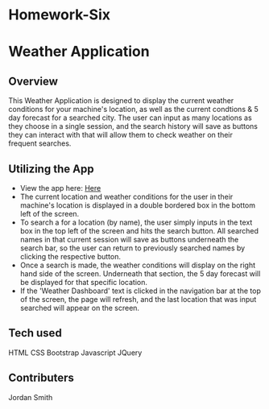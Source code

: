 # Homework-Six
# Weather Application

## Overview
This Weather Application is designed to display the current weather conditions for your machine's location, as well as the current condtions & 5 day forecast for a searched city. The user can input as many locations as they choose in a single session, and the search history will save as buttons they can interact with that will allow them to check weather on their frequent searches.

## Utilizing the App
- View the app here: [Here](https://jsmithxyz.github.io/homework-six/ "Here")
- The current location and weather conditions for the user in their machine's location is displayed in a double bordered box in the bottom left of the screen.
- To search a for a location (by name), the user simply inputs in the text box in the top left of the screen and hits the search button. All searched names in that current session will save as buttons underneath the search bar, so the user can return to previously searched names by clicking the respective button.
- Once a search is made, the weather conditions will display on the right hand side of the screen. Underneath that section, the 5 day forecast will be displayed for that specific location.
- If the 'Weather Dashboard' text is clicked in the navigation bar at the top of the screen, the page will refresh, and the last location that was input searched will appear on the screen.

## Tech used
HTML
CSS
Bootstrap
Javascript
JQuery

## Contributers
Jordan Smith
